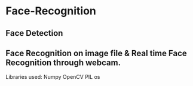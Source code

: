 # Face-Recognition
## Face Detection
## Face Recognition on image file & Real time Face Recognition through webcam.


Libraries used:
Numpy 
OpenCV
PIL
os
